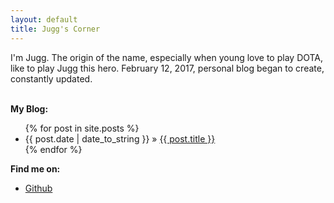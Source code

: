 ```yaml
---
layout: default
title: Jugg's Corner
---
```


I'm Jugg. The origin of the name, especially when young love to play DOTA, like to play Jugg this hero. February 12, 2017, personal blog began to create, constantly updated.

<p><br /><b>My Blog:</b></p>
  <ul class="posts">
    {% for post in site.posts %}
      <li><span>{{ post.date | date_to_string }}</span> &raquo; <a href="{{ post.url }}">{{ post.title }}</a></li>
    {% endfor %}
  </ul>

<p><b>Find me on:</b></p>

<ul>

<li><a href="https://github.com/jugghardlife">Github</a></li>

</ul>

[oss]:http://en.wikipedia.org/wiki/Open_source
